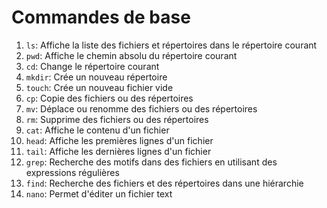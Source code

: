 # Commandes de base

1. `ls`: Affiche la liste des fichiers et répertoires dans le répertoire courant
2. `pwd`: Affiche le chemin absolu du répertoire courant
3. `cd`: Change le répertoire courant
4. `mkdir`: Crée un nouveau répertoire
5. `touch`: Crée un nouveau fichier vide
6. `cp`: Copie des fichiers ou des répertoires
7. `mv`: Déplace ou renomme des fichiers ou des répertoires
8. `rm`: Supprime des fichiers ou des répertoires
9. `cat`: Affiche le contenu d'un fichier
11. `head`: Affiche les premières lignes d'un fichier
12. `tail`: Affiche les dernières lignes d'un fichier
13. `grep`: Recherche des motifs dans des fichiers en utilisant des expressions régulières
14. `find`: Recherche des fichiers et des répertoires dans une hiérarchie
14. `nano`: Permet d'éditer un fichier text
